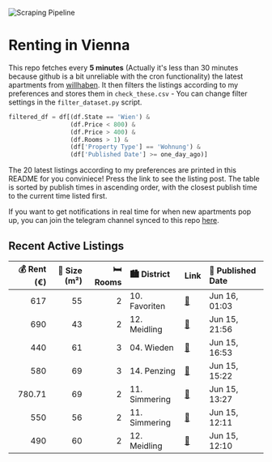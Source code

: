 ![Scraping Pipeline](https://github.com/AthomsG/renting-in-vienna/actions/workflows/run_pipeline.yml/badge.svg)


# Renting in Vienna

This repo fetches every **5 minutes** (Actually it's less than 30 minutes because github is a bit unreliable with the cron functionality) the latest apartments from [willhaben](https://www.willhaben.at/).
It then filters the listings according to my preferences and stores them in `check_these.csv` - You can change filter settings in the `filter_dataset.py` script.

```python
filtered_df = df[(df.State == 'Wien') & 
                 (df.Price < 800) &
                 (df.Price > 400) &
                 (df.Rooms > 1) &
                 (df['Property Type'] == 'Wohnung') &
                 (df['Published Date'] >= one_day_ago)]
```

The 20 latest listings according to my preferences are printed in this README for you conviniece! Press the link to see the listing post.
The table is sorted by publish times in ascending order, with the closest publish time to the current time listed first.

If you want to get notifications in real time for when new apartments pop up, you can join the telegram channel synced to this repo [here](https://t.me/+1HPAYOf5BSsyNTlk).

## Recent Active Listings

|   💰 Rent (€) |   📏 Size (m²) |   🛏️ Rooms | 🏙️ District   | Link                                                                                                                                                                                                                        | 📅 Published Date   |
|-------------:|--------------:|-----------:|:--------------|:----------------------------------------------------------------------------------------------------------------------------------------------------------------------------------------------------------------------------|:-------------------|
|       617    |            55 |          2 | 10. Favoriten | [🔗](https://www.willhaben.at/iad/immobilien/d/mietwohnungen/wien/wien-1100-favoriten/1100-wien-leebgasse:-sonnige-liebevoll-sanierte-2-zimmer-altbautraumwohnung-ca.-55-m2-mit-lift-unbefristet-zu-vermieten%21-803465456/) | Jun 16, 01:03      |
|       690    |            43 |          2 | 12. Meidling  | [🔗](https://www.willhaben.at/iad/immobilien/d/mietwohnungen/wien/wien-1120-meidling/sch%C3%B6ne-zweizimmerwohnung-43m2-und-viel-nat%C3%BCrliches-licht-1174149363/)                                                         | Jun 15, 21:56      |
|       440    |            61 |          3 | 04. Wieden    | [🔗](https://www.willhaben.at/iad/immobilien/d/mietwohnungen/wien/wien-1040-wieden/direktvergabe-%7C-wohnungsvergabe-3---zimmer-1109762545/)                                                                                 | Jun 15, 16:53      |
|       580    |            69 |          3 | 14. Penzing   | [🔗](https://www.willhaben.at/iad/immobilien/d/mietwohnungen/wien/wien-1140-penzing/direktvergabe:-sch%C3%B6ne-gemeindewohnung-in-14-bezirk-wichtig-vormerkschein-1576559298/)                                               | Jun 15, 15:22      |
|       780.71 |            69 |          2 | 11. Simmering | [🔗](https://www.willhaben.at/iad/immobilien/d/mietwohnungen/wien/wien-1110-simmering/2-zimmer-wohnung-n%C3%A4he-u3-simmering-zu-mieten-in-1110-wien-1418374056/)                                                            | Jun 15, 13:27      |
|       550    |            56 |          2 | 11. Simmering | [🔗](https://www.willhaben.at/iad/immobilien/d/mietwohnungen/wien/wien-1110-simmering/gemeinde-wohnung-vsdatum:-30.04.2025-1499656322/)                                                                                      | Jun 15, 12:11      |
|       490    |            60 |          2 | 12. Meidling  | [🔗](https://www.willhaben.at/iad/immobilien/d/mietwohnungen/wien/wien-1120-meidling/gemeindewohnung-direktvergabe-g%C3%BCnstige-miete-1314571452/)                                                                          | Jun 15, 12:10      |
